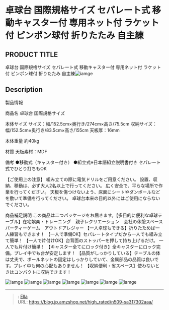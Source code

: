 # 卓球台 国際規格サイズ セパレート式 移動キャスター付 専用ネット付 ラケット付 ピンポン球付 折りたたみ 自主練


## PRODUCT TITLE 

卓球台 国際規格サイズ セパレート式 移動キャスター付 専用ネット付 ラケット付 ピンポン球付 折りたたみ 自主練![iamge](https://b2bfiles1.gigab2b.cn/image/wkseller/305/20231205_56795648fc65ed175851476a65ee3327.jpg)

## Description

製品情報




商品名
卓球台 国際規格サイズ


本体サイズ
サイズ：幅/152.5cm×奥行き/274cm×高さ/75.5cm
収納サイズ：幅/152.5cm×奥行き/83.5cm×高さ/155cm
天板厚：16mm


本体重量
約40kg


材質
天板素材：MDF


備考
●移動式（キャスター付き）
●組立式※日本語組立説明書付き
セパレート式でひとり打ちもOK


【ご使用上の注意】
組み立ての際に電気ドリルをご用意ください。
設置、収納、移動は、必ず大人2名以上で行ってください。 
広く安全で、平らな場所で作業を行ってください。
天板を傷つけないよう、床面にシートやダンボールなどを敷いて準備を行ってください。 
卓球台本来の目的以外にはご使用にならないでください。


商品補足説明
この商品は二つパッケージをお届きます。【多目的に便利な卓球テーブル】在宅娯楽・トレーニング　親子レクリエーション　会社の休憩スペース パーティーゲーム　アウトドアレジャー
【一人卓球もできる】折りたためば一人練習もできます！
【一人で準備OK】セパレートタイプだから一人でも組み立て簡単！
【一人で片付けOK】台背面のストッパーを押して持ち上げるだけ。 一人でも片付け簡単！
【キャスター全てにロック付き】全キャスターにロック完備。プレイ中でも台が安定します！
【品質がしっかりしている】テーブルの体は丈夫で、ボールネットの固定はしっかりしていて、金属部品の品質は良いです。プレイ中も何の心配もありません！
【収納便利・省スペース】使わないときはコンパクトに収納できます！



![iamge](https://b2bfiles1.gigab2b.cn/image/wkseller/305/20231206_ecdc28524347939d41287af3893f95fa.jpg)
![iamge](https://b2bfiles1.gigab2b.cn/image/wkseller/305/20231206_8070ed3b59078bbf8fe33074cd87e38a.jpg)
![iamge](https://b2bfiles1.gigab2b.cn/image/wkseller/305/20231206_d18afe2ad4358b671d6508e0cbb5a292.jpg)
![iamge](https://b2bfiles1.gigab2b.cn/image/wkseller/305/20231206_f019a53bb40f35b1704678fc004cd648.jpg)
![iamge](https://b2bfiles1.gigab2b.cn/image/wkseller/305/20231206_c5c45c382883945af2fc6195d1e52646.jpg)
![iamge](https://b2bfiles1.gigab2b.cn/image/wkseller/305/20231206_ac785422a08f142283d1972a85734c4a.jpg)
![iamge](https://b2bfiles1.gigab2b.cn/image/wkseller/305/20231206_45e649a9ad572da2318d05895a0162c1.jpg)


---

> : [Ella](https://blog.jp.amzshop.net/)  
> URL: https://blog.jp.amzshop.net/high_rated/n509-sa317302aaa/  

